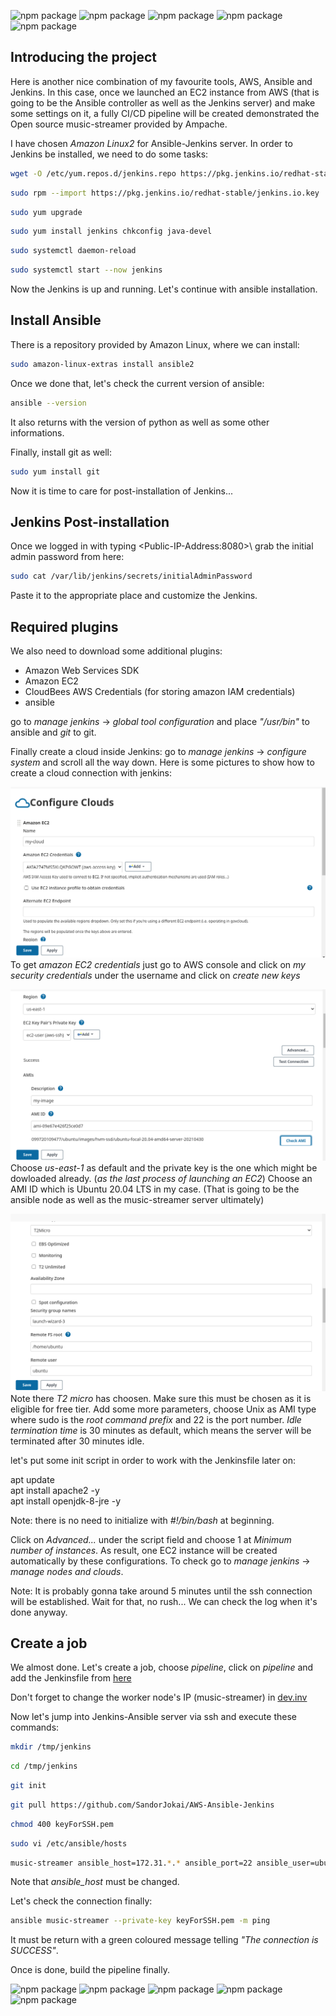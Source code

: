 ![npm package](https://img.shields.io/badge/ansible-2.9.20-black.svg)
![npm package](https://img.shields.io/badge/python-2.7.18-turquoise.svg)
![npm package](https://img.shields.io/badge/git-2.23.4-red.svg)
![npm package](https://img.shields.io/badge/jenkins-2.289.1-purple.svg)
![npm package](https://img.shields.io/badge/amazon-aws-yellow.svg)

<h2>Introducing the project</h2>

Here is another nice combination of my favourite tools, AWS, Ansible and Jenkins. In this case, once we launched an EC2 instance from AWS (that is going to be the Ansible controller as well as the Jenkins server) and make some settings on it, a fully CI/CD pipeline will be created demonstrated the Open source music-streamer provided by Ampache.

<Preparations>
  
I have chosen *Amazon Linux2* for Ansible-Jenkins server. In order to Jenkins be installed, we need to do some tasks:
  
  ```bash
wget -O /etc/yum.repos.d/jenkins.repo https://pkg.jenkins.io/redhat-stable/jenkins.repo
```

```bash
sudo rpm --import https://pkg.jenkins.io/redhat-stable/jenkins.io.key
```

```bash
sudo yum upgrade
```
```bash
sudo yum install jenkins chkconfig java-devel
```
```bash
sudo systemctl daemon-reload
```
```bash
sudo systemctl start --now jenkins
```
  
Now the Jenkins is up and running. Let's continue with ansible installation.

<h2>Install Ansible</h2>
There is a repository provided by Amazon Linux, where we can install:
  
  ```bash
  sudo amazon-linux-extras install ansible2
  ```
Once we done that, let's check the current version of ansible:
  ```bash
  ansible --version
  ```
It also returns with the version of python as well as some other informations.
  
Finally, install git as well:
  ```bash
  sudo yum install git
  ```
Now it is time to care for post-installation of Jenkins...
  
<h2>Jenkins Post-installation</h2>
  
Once we logged in with typing \<Public-IP-Address:8080>\ grab the initial admin password from here:
  ```bash
  sudo cat /var/lib/jenkins/secrets/initialAdminPassword
  ```
  
Paste it to the appropriate place and customize the Jenkins.
  
<h2>Required plugins</h2>
  
We also need to download some additional plugins:
  
  - Amazon Web Services SDK
  - Amazon EC2
  - CloudBees AWS Credentials (for storing amazon IAM credentials)
  - ansible
  
go to *manage jenkins* -> *global tool configuration* and place *"/usr/bin"* to ansible and *git* to git.
  
Finally create a cloud inside Jenkins:
  go to *manage jenkins* -> *configure system* and scroll all the way down. Here is some pictures to show how to create a cloud connection with jenkins:
  
  ![Image of mysql](https://github.com/SandorJokai/AWS-Ansible-Jenkins/blob/master/cloud-1.png)
  To get *amazon EC2 credentials* just go to AWS console and click on *my security credentials* under the username and click on *create new keys*
  
  ![Image of mysql](https://github.com/SandorJokai/AWS-Ansible-Jenkins/blob/master/cloud-2.png)
  Choose *us-east-1* as default and the private key is the one which might be dowloaded already. (*as the last process of launching an EC2*)
  Choose an AMI ID which is Ubuntu 20.04 LTS in my case. (That is going to be the ansible node as well as the music-streamer server ultimately)
  
  ![Image of mysql](https://github.com/SandorJokai/AWS-Ansible-Jenkins/blob/master/cloud-3.png)
  Note there *T2 micro* has choosen. Make sure this must be chosen as it is eligible for free tier.
  Add some more parameters, choose Unix as AMI type where sudo is the *root command prefix* and 22 is the port number.
  *Idle termination time* is 30 minutes as default, which means the server will be terminated after 30 minutes idle.
  
  let's put some init script in order to work with the Jenkinsfile later on:
  
  apt update\
  apt install apache2 -y\
  apt install openjdk-8-jre -y
  
Note: there is no need to initialize with *#!/bin/bash* at beginning.
  
Click on *Advanced...* under the script field and choose 1 at *Minimum number of instances*. As result, one EC2 instance will be created automatically by these configurations. To check go to *manage jenkins* -> *manage nodes and clouds*.
  
Note: It is probably gonna take around 5 minutes until the ssh connection will be established. Wait for that, no rush... We can check the log when it's done anyway.

<h2>Create a job</h2>
  
We almost done. Let's create a job, choose *pipeline*, click on *pipeline* and add the Jenkinsfile from [here](https://github.com/SandorJokai/AWS-Ansible-Jenkins/Jenkinsfile)
  
Don't forget to change the worker node's IP (music-streamer) in [dev.inv](https://github.com/SandorJokai/AWS-Ansible-Jenkins/blob/master/dev.inv)
  
Now let's jump into Jenkins-Ansible server via ssh and execute these commands:
  
```bash
mkdir /tmp/jenkins
```
```bash
cd /tmp/jenkins
```
```bash
git init
```
```bash
git pull https://github.com/SandorJokai/AWS-Ansible-Jenkins
```
```bash
chmod 400 keyForSSH.pem
```
```bash
sudo vi /etc/ansible/hosts
```
```bash
music-streamer ansible_host=172.31.*.* ansible_port=22 ansible_user=ubuntu
```
Note that *ansible_host* must be changed.
  
Let's check the connection finally:
```bash
ansible music-streamer --private-key keyForSSH.pem -m ping
```
  
It must be return with a green coloured message telling *"The connection is SUCCESS"*.
  
Once is done, build the pipeline finally.

![npm package](https://img.shields.io/badge/ansible-2.9.20-black.svg)
![npm package](https://img.shields.io/badge/python-2.7.18-turquoise.svg)
![npm package](https://img.shields.io/badge/git-2.23.4-red.svg)
![npm package](https://img.shields.io/badge/jenkins-2.289.1-purple.svg)
![npm package](https://img.shields.io/badge/amazon-aws-yellow.svg)
